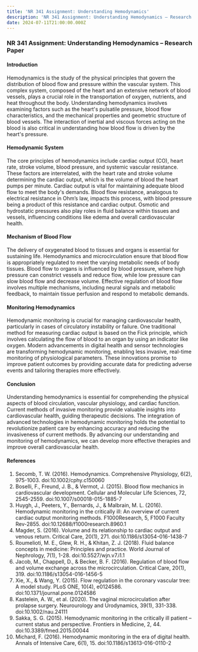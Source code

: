 ```yaml
---
title: 'NR 341 Assignment: Understanding Hemodynamics'
description: 'NR 341 Assignment: Understanding Hemodynamics – Research Paper'
date: 2024-07-11T21:00:00.000Z
---
```


### NR 341 Assignment: Understanding Hemodynamics – Research Paper

#### Introduction

Hemodynamics is the study of the physical principles that govern the distribution of blood flow and pressure within the vascular system. This complex system, composed of the heart and an extensive network of blood vessels, plays a crucial role in the transportation of oxygen, nutrients, and heat throughout the body. Understanding hemodynamics involves examining factors such as the heart's pulsatile pressure, blood flow characteristics, and the mechanical properties and geometric structure of blood vessels. The interaction of inertial and viscous forces acting on the blood is also critical in understanding how blood flow is driven by the heart's pressure.

#### Hemodynamic System

The core principles of hemodynamics include cardiac output (CO), heart rate, stroke volume, blood pressure, and systemic vascular resistance. These factors are interrelated, with the heart rate and stroke volume determining the cardiac output, which is the volume of blood the heart pumps per minute. Cardiac output is vital for maintaining adequate blood flow to meet the body's demands. Blood flow resistance, analogous to electrical resistance in Ohm’s law, impacts this process, with blood pressure being a product of this resistance and cardiac output. Osmotic and hydrostatic pressures also play roles in fluid balance within tissues and vessels, influencing conditions like edema and overall cardiovascular health.

#### Mechanism of Blood Flow

The delivery of oxygenated blood to tissues and organs is essential for sustaining life. Hemodynamics and microcirculation ensure that blood flow is appropriately regulated to meet the varying metabolic needs of body tissues. Blood flow to organs is influenced by blood pressure, where high pressure can constrict vessels and reduce flow, while low pressure can slow blood flow and decrease volume. Effective regulation of blood flow involves multiple mechanisms, including neural signals and metabolic feedback, to maintain tissue perfusion and respond to metabolic demands.

#### Monitoring Hemodynamics

Hemodynamic monitoring is crucial for managing cardiovascular health, particularly in cases of circulatory instability or failure. One traditional method for measuring cardiac output is based on the Fick principle, which involves calculating the flow of blood to an organ by using an indicator like oxygen. Modern advancements in digital health and sensor technologies are transforming hemodynamic monitoring, enabling less invasive, real-time monitoring of physiological parameters. These innovations promise to improve patient outcomes by providing accurate data for predicting adverse events and tailoring therapies more effectively.

#### Conclusion

Understanding hemodynamics is essential for comprehending the physical aspects of blood circulation, vascular physiology, and cardiac function. Current methods of invasive monitoring provide valuable insights into cardiovascular health, guiding therapeutic decisions. The integration of advanced technologies in hemodynamic monitoring holds the potential to revolutionize patient care by enhancing accuracy and reducing the invasiveness of current methods. By advancing our understanding and monitoring of hemodynamics, we can develop more effective therapies and improve overall cardiovascular health.

#### References

1. Secomb, T. W. (2016). Hemodynamics. Comprehensive Physiology, 6(2), 975-1003. doi:10.1002/cphy.c150060
2. Boselli, F., Freund, J. B., & Vermot, J. (2015). Blood flow mechanics in cardiovascular development. Cellular and Molecular Life Sciences, 72, 2545-2559. doi:10.1007/s00018-015-1885-7
3. Huygh, J., Peeters, Y., Bernards, J., & Malbrain, M. L. (2016). Hemodynamic monitoring in the critically ill: An overview of current cardiac output monitoring methods. F1000Research, 5, F1000 Faculty Rev-2855. doi:10.12688/f1000research.8960.1
4. Magder, S. (2016). Volume and its relationship to cardiac output and venous return. Critical Care, 20(1), 271. doi:10.1186/s13054-016-1438-7
5. Roumelioti, M. E., Glew, R. H., & Khitan, Z. J. (2018). Fluid balance concepts in medicine: Principles and practice. World Journal of Nephrology, 7(1), 1-28. doi:10.5527/wjn.v7.i1.1
6. Jacob, M., Chappell, D., & Becker, B. F. (2016). Regulation of blood flow and volume exchange across the microcirculation. Critical Care, 20(1), 319. doi:10.1186/s13054-016-1456-5
7. Xie, X., & Wang, Y. (2015). Flow regulation in the coronary vascular tree: A model study. PLoS ONE, 10(4), e0124586. doi:10.1371/journal.pone.0124586
8. Kastelein, A. W., et al. (2020). The vaginal microcirculation after prolapse surgery. Neurourology and Urodynamics, 39(1), 331-338. doi:10.1002/nau.24111
9. Sakka, S. G. (2015). Hemodynamic monitoring in the critically ill patient – current status and perspective. Frontiers in Medicine, 2, 44. doi:10.3389/fmed.2015.00044
10. Michard, F. (2016). Hemodynamic monitoring in the era of digital health. Annals of Intensive Care, 6(1), 15. doi:10.1186/s13613-016-0110-2
